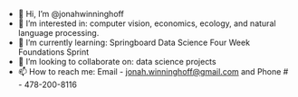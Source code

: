 - 👋 Hi, I’m @jonahwinninghoff
- 👀 I’m interested in: computer vision, economics, ecology, and natural language processing.
- 🌱 I’m currently learning: Springboard Data Science Four Week Foundations Sprint
- 💞️ I’m looking to collaborate on: data science projects
- 📫 How to reach me: Email - jonah.winninghoff@gmail.com and Phone # - 478-200-8116

<!---
jonahwinninghoff/jonahwinninghoff is a ✨ special ✨ repository because its `README.md` (this file) appears on your GitHub profile.
You can click the Preview link to take a look at your changes.
--->
